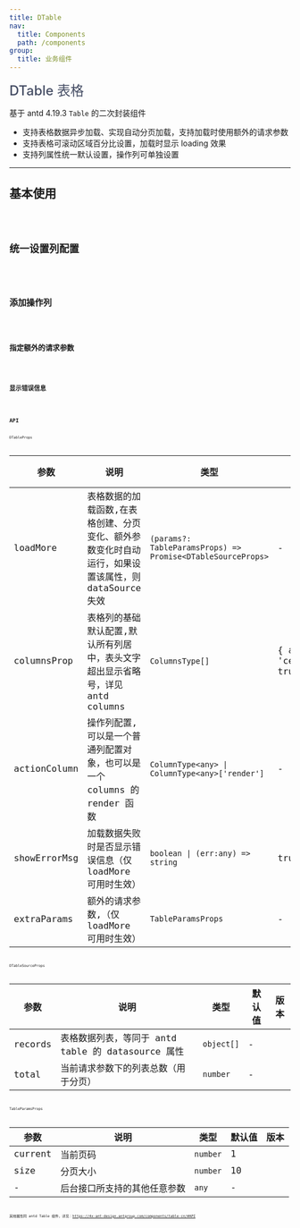 ```yaml
---
title: DTable
nav:
  title: Components
  path: /components
group:
  title: 业务组件
---
```


<span style="font-size:24px;color:#454d64;font-weight:500">DTable 表格</span>

基于 antd 4.19.3 `Table` 的二次封装组件

- 支持表格数据异步加载、实现自动分页加载，支持加载时使用额外的请求参数
- 支持表格可滚动区域百分比设置，加载时显示 loading 效果
- 支持列属性统一默认设置，操作列可单独设置

---

## 基本使用

<code src="./demos/basicDemo.tsx"  />

## 统一设置列配置

<code src="./demos/columnsPropDemo.tsx" />

## 添加操作列

<code src="./demos/actionColumnDemo.tsx" />

## 指定额外的请求参数

<code src="./demos/extraParamsDemo.tsx" />

## 显示错误信息

<code src="./demos/errorMsgDemo.tsx" />

## API

DTableProps

| 参数 | 说明 | 类型 | 默认值 | 版本 |
| --- | --- | --- | --- | --- |
| loadMore | 表格数据的加载函数,在表格创建、分页变化、额外参数变化时自动运行，如果设置该属性，则 dataSource 失效 | `(params?: TableParamsProps) => Promise<DTableSourceProps>` | - |  |
| columnsProp | 表格列的基础默认配置,默认所有列居中，表头文字超出显示省略号，详见 antd columns | `ColumnsType[]` | { align: 'center',ellipsis: true} |  |
| actionColumn | 操作列配置,可以是一个普通列配置对象，也可以是一个 columns 的 render 函数 | `ColumnType<any> \| ColumnType<any>['render']` | - |  |
| showErrorMsg | 加载数据失败时是否显示错误信息（仅 loadMore 可用时生效） | `boolean \| (err:any) => string` | true |  |
| extraParams | 额外的请求参数,（仅 loadMore 可用时生效） | `TableParamsProps` | - |  |

DTableSourceProps

| 参数    | 说明                                               | 类型       | 默认值 | 版本 |
| ------- | -------------------------------------------------- | ---------- | ------ | ---- |
| records | 表格数据列表，等同于 antd table 的 datasource 属性 | `object[]` | -      |      |
| total   | 当前请求参数下的列表总数（用于分页）               | `number`   | -      |      |

TableParamsProps

| 参数    | 说明                         | 类型     | 默认值 | 版本 |
| ------- | ---------------------------- | -------- | ------ | ---- |
| current | 当前页码                     | `number` | 1      |      |
| size    | 分页大小                     | `number` | 10     |      |
| -       | 后台接口所支持的其他任意参数 | `any`    | -      |      |

其他属性同 antd Table 组件，详见：https://4x-ant-design.antgroup.com/components/table-cn/#API
